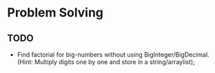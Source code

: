 # Problem Solving

## TODO

* Find factorial for big-numbers without using BigInteger/BigDecimal. (Hint: Multiply digits one by one and store in a string/arraylist);